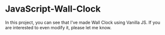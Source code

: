 # JavaScript-Wall-Clock
In this project, you can see that I've made Wall Clock using Vanilla JS.
If you are interested to even modify it, please let me know.
